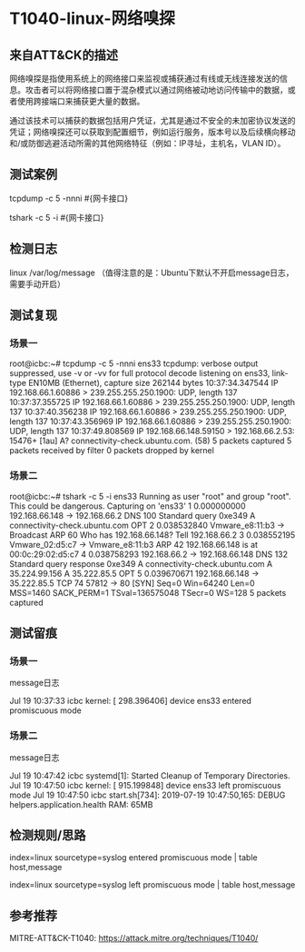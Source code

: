 # T1040-linux-网络嗅探

## 来自ATT&CK的描述

网络嗅探是指使用系统上的网络接口来监视或捕获通过有线或无线连接发送的信息。攻击者可以将网络接口置于混杂模式以通过网络被动地访问传输中的数据，或者使用跨接端口来捕获更大量的数据。

通过该技术可以捕获的数据包括用户凭证，尤其是通过不安全的未加密协议发送的凭证；网络嗅探还可以获取到配置细节，例如运行服务，版本号以及后续横向移动和/或防御逃避活动所需的其他网络特征（例如：IP寻址，主机名，VLAN ID）。

## 测试案例

tcpdump -c 5 -nnni #{网卡接口}

tshark -c 5 -i #{网卡接口}

## 检测日志

linux /var/log/message （值得注意的是：Ubuntu下默认不开启message日志，需要手动开启）

## 测试复现

### 场景一

root@icbc:~# tcpdump -c 5 -nnni ens33
tcpdump: verbose output suppressed, use -v or -vv for full protocol decode
listening on ens33, link-type EN10MB (Ethernet), capture size 262144 bytes
10:37:34.347544 IP 192.168.66.1.60886 > 239.255.255.250.1900: UDP, length 137
10:37:37.355725 IP 192.168.66.1.60886 > 239.255.255.250.1900: UDP, length 137
10:37:40.356238 IP 192.168.66.1.60886 > 239.255.255.250.1900: UDP, length 137
10:37:43.356969 IP 192.168.66.1.60886 > 239.255.255.250.1900: UDP, length 137
10:37:49.808569 IP 192.168.66.148.59150 > 192.168.66.2.53: 15476+ [1au] A? connectivity-check.ubuntu.com. (58)
5 packets captured
5 packets received by filter
0 packets dropped by kernel

### 场景二

root@icbc:~# tshark -c 5 -i ens33
Running as user "root" and group "root". This could be dangerous.
Capturing on 'ens33'
    1 0.000000000 192.168.66.148 → 192.168.66.2 DNS 100 Standard query 0xe349 A connectivity-check.ubuntu.com OPT
    2 0.038532840 Vmware_e8:11:b3 → Broadcast    ARP 60 Who has 192.168.66.148? Tell 192.168.66.2
    3 0.038552195 Vmware_02:d5:c7 → Vmware_e8:11:b3 ARP 42 192.168.66.148 is at 00:0c:29:02:d5:c7
    4 0.038758293 192.168.66.2 → 192.168.66.148 DNS 132 Standard query response 0xe349 A connectivity-check.ubuntu.com A 35.224.99.156 A 35.222.85.5 OPT
    5 0.039670671 192.168.66.148 → 35.222.85.5  TCP 74 57812 → 80 [SYN] Seq=0 Win=64240 Len=0 MSS=1460 SACK_PERM=1 TSval=136575048 TSecr=0 WS=128
5 packets captured

## 测试留痕

### 场景一

message日志

Jul 19 10:37:33 icbc kernel: [  298.396406] device ens33 entered promiscuous mode

### 场景二

message日志

Jul 19 10:47:42 icbc systemd[1]: Started Cleanup of Temporary Directories.
Jul 19 10:47:50 icbc kernel: [  915.199848] device ens33 left promiscuous mode
Jul 19 10:47:50 icbc start.sh[734]: 2019-07-19 10:47:50,165: DEBUG helpers.application.health RAM: 65MB

## 检测规则/思路

index=linux sourcetype=syslog entered promiscuous mode | table host,message

index=linux sourcetype=syslog left promiscuous mode | table host,message

## 参考推荐

MITRE-ATT&CK-T1040: https://attack.mitre.org/techniques/T1040/
